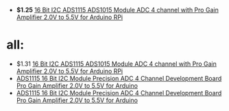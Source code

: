 - **$1.25** [16 Bit I2C ADS1115 ADS1015 Module ADC 4 channel with Pro Gain Amplifier 2.0V to 5.5V for Arduino RPi](https://www.aliexpress.us/item/2255800981608540.html)

# all:
- $1.31 [16 Bit I2C ADS1115 ADS1015 Module ADC 4 channel with Pro Gain Amplifier 2.0V to 5.5V for Arduino RPi](https://www.aliexpress.us/item/3256808907213270.html)
- [ADS1115 16 Bit I2C Module Precision ADC 4 Channel Development Board Pro Gain Amplifier 2.0V to 5.5V for Arduino](https://www.aliexpress.us/item/3256807543180027.html)
- [ADS1115 16 Bit I2C Module Precision ADC 4 Channel Development Board Pro Gain Amplifier 2.0V to 5.5V for Arduino](https://www.aliexpress.us/item/3256806796225321.html)
